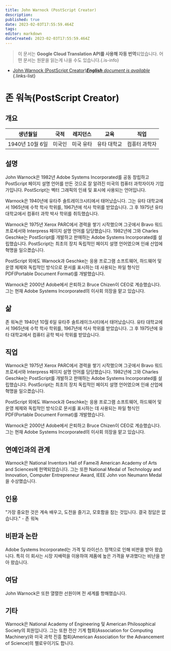```yaml
---
title: John Warnock (PostScript Creator)
description: 
published: true
date: 2023-02-03T17:55:59.464Z
tags: 
editor: markdown
dateCreated: 2023-02-03T17:55:59.464Z
---
```


> 이 문서는 **Google Cloud Translation API를 사용해 자동 번역**되었습니다.
어떤 문서는 원문을 읽는게 나을 수도 있습니다.{.is-info}



- [John Warnock (PostScript Creator)***English** document is available*](/en/Knowledge-base/Dictionary/Person/john-warnock-postscript-creator)
{.links-list}


# 존 워녹(PostScript Creator)

## 개요

| 생년월일 | 국적 | 레지던스 | 교육 | 직업 |
| ------------- | ----------- | --------- | --------- | ---------- |
| 1940년 10월 6일 | 미국인 | 미국 유타 | 유타 대학교 | 컴퓨터 과학자 |

## 설명
John Warnock은 1982년 Adobe Systems Incorporated를 공동 창립하고 PostScript 페이지 설명 언어를 만든 것으로 잘 알려진 미국의 컴퓨터 과학자이자 기업가입니다. PostScript는 벡터 그래픽의 인쇄 및 표시에 사용되는 언어입니다.

Warnock은 1940년에 유타주 솔트레이크시티에서 태어났습니다. 그는 유타 대학교에서 1965년에 수학 학사 학위를, 1967년에 석사 학위를 받았습니다. 그 후 1975년 유타 대학교에서 컴퓨터 과학 박사 학위를 취득했습니다.

Warnock은 1975년 Xerox PARC에서 경력을 쌓기 시작했으며 그곳에서 Bravo 워드 프로세서와 Interpress 페이지 설명 언어를 담당했습니다. 1982년에 그와 Charles Geschke는 PostScript를 개발하고 판매하는 Adobe Systems Incorporated를 설립했습니다. PostScript는 최초의 장치 독립적인 페이지 설명 언어였으며 인쇄 산업에 혁명을 일으켰습니다.

PostScript 외에도 Warnock과 Geschke는 응용 프로그램 소프트웨어, 하드웨어 및 운영 체제와 독립적인 방식으로 문서를 표시하는 데 사용되는 파일 형식인 PDF(Portable Document Format)를 개발했습니다.

Warnock은 2000년 Adobe에서 은퇴하고 Bruce Chizen이 CEO로 계승했습니다. 그는 현재 Adobe Systems Incorporated의 이사회 의장을 맡고 있습니다.

## 삶
존 워녹은 1940년 10월 6일 유타주 솔트레이크시티에서 태어났습니다. 유타 대학교에서 1965년에 수학 학사 학위를, 1967년에 석사 학위를 받았습니다. 그 후 1975년에 유타 대학교에서 컴퓨터 공학 박사 학위를 받았습니다.

## 직업
Warnock은 1975년 Xerox PARC에서 경력을 쌓기 시작했으며 그곳에서 Bravo 워드 프로세서와 Interpress 페이지 설명 언어를 담당했습니다. 1982년에 그와 Charles Geschke는 PostScript를 개발하고 판매하는 Adobe Systems Incorporated를 설립했습니다. PostScript는 최초의 장치 독립적인 페이지 설명 언어였으며 인쇄 산업에 혁명을 일으켰습니다.

PostScript 외에도 Warnock과 Geschke는 응용 프로그램 소프트웨어, 하드웨어 및 운영 체제와 독립적인 방식으로 문서를 표시하는 데 사용되는 파일 형식인 PDF(Portable Document Format)를 개발했습니다.

Warnock은 2000년 Adobe에서 은퇴하고 Bruce Chizen이 CEO로 계승했습니다. 그는 현재 Adobe Systems Incorporated의 이사회 의장을 맡고 있습니다.

## 연예인과의 관계
Warnock은 National Inventors Hall of Fame과 American Academy of Arts and Sciences에 헌액되었습니다. 그는 또한 National Medal of Technology and Innovation, Computer Entrepreneur Award, IEEE John von Neumann Medal을 수상했습니다.

## 인용
"가장 중요한 것은 계속 배우고, 도전을 즐기고, 모호함을 참는 것입니다. 결국 정답은 없습니다." - 존 워녹

## 비판과 논란
Adobe Systems Incorporated는 가격 및 라이선스 정책으로 인해 비판을 받아 왔습니다. 특히 이 회사는 시장 지배력을 이용하여 제품에 높은 가격을 부과했다는 비난을 받아 왔습니다.

## 여담
John Warnock은 또한 열렬한 선원이며 전 세계를 항해했습니다.

## 기타
Warnock은 National Academy of Engineering 및 American Philosophical Society의 회원입니다. 그는 또한 전산 기계 협회(Association for Computing Machinery)와 미국 과학 진흥 협회(American Association for the Advancement of Science)의 펠로우이기도 합니다.